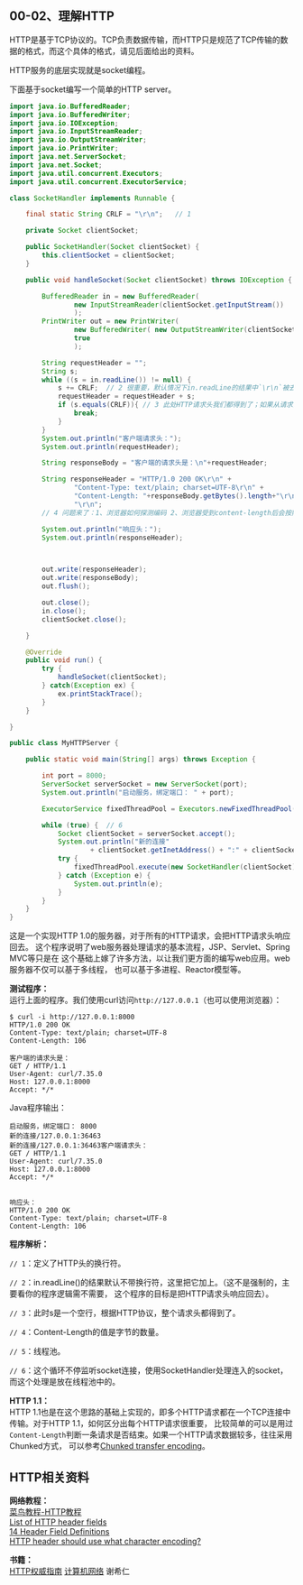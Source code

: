 00-02、理解HTTP
---

HTTP是基于TCP协议的。TCP负责数据传输，而HTTP只是规范了TCP传输的数据的格式，而这个具体的格式，请见后面给出的资料。

HTTP服务的底层实现就是socket编程。


下面基于socket编写一个简单的HTTP server。

```java
import java.io.BufferedReader;
import java.io.BufferedWriter;
import java.io.IOException;
import java.io.InputStreamReader;
import java.io.OutputStreamWriter;
import java.io.PrintWriter;
import java.net.ServerSocket;
import java.net.Socket;
import java.util.concurrent.Executors;
import java.util.concurrent.ExecutorService;

class SocketHandler implements Runnable {

    final static String CRLF = "\r\n";   // 1

    private Socket clientSocket;

    public SocketHandler(Socket clientSocket) {
        this.clientSocket = clientSocket;
    }

    public void handleSocket(Socket clientSocket) throws IOException {

        BufferedReader in = new BufferedReader(
                new InputStreamReader(clientSocket.getInputStream())
                );
        PrintWriter out = new PrintWriter(
                new BufferedWriter( new OutputStreamWriter(clientSocket.getOutputStream())),
                true
                );

        String requestHeader = "";
        String s;
        while ((s = in.readLine()) != null) {
            s += CRLF;  // 2 很重要，默认情况下in.readLine的结果中`\r\n`被去掉了
            requestHeader = requestHeader + s;
            if (s.equals(CRLF)){ // 3 此处HTTP请求头我们都得到了；如果从请求头中判断有请求正文，则还需要继续获取数据
                break;
            }
        }
        System.out.println("客户端请求头：");
        System.out.println(requestHeader);

        String responseBody = "客户端的请求头是：\n"+requestHeader;

        String responseHeader = "HTTP/1.0 200 OK\r\n" +
                "Content-Type: text/plain; charset=UTF-8\r\n" +
                "Content-Length: "+responseBody.getBytes().length+"\r\n" +
                "\r\n";
        // 4 问题来了：1、浏览器如何探测编码 2、浏览器受到content-length后会按照什么方式判断？汉字的个数？字节数？

        System.out.println("响应头：");
        System.out.println(responseHeader);



        out.write(responseHeader);
        out.write(responseBody);
        out.flush();

        out.close();
        in.close();
        clientSocket.close();

    }

    @Override
    public void run() {
        try {
            handleSocket(clientSocket);
        } catch(Exception ex) {
            ex.printStackTrace();
        }
    }

}

public class MyHTTPServer {

    public static void main(String[] args) throws Exception {

        int port = 8000;
        ServerSocket serverSocket = new ServerSocket(port);
        System.out.println("启动服务，绑定端口： " + port);

        ExecutorService fixedThreadPool = Executors.newFixedThreadPool(30);  // 5

        while (true) {  // 6
            Socket clientSocket = serverSocket.accept();
            System.out.println("新的连接"
                    + clientSocket.getInetAddress() + ":" + clientSocket.getPort());
            try {
                fixedThreadPool.execute(new SocketHandler(clientSocket));
            } catch (Exception e) {
                System.out.println(e);
            }
        }
    }
}
```

这是一个实现HTTP 1.0的服务器，对于所有的HTTP请求，会把HTTP请求头响应回去。
这个程序说明了web服务器处理请求的基本流程，JSP、Servlet、Spring MVC等只是在
这个基础上嫁了许多方法，以让我们更方面的编写web应用。web服务器不仅可以基于多线程，
也可以基于多进程、Reactor模型等。

**测试程序：**  
运行上面的程序。我们使用curl访问`http://127.0.0.1`（也可以使用浏览器）：
```shell
$ curl -i http://127.0.0.1:8000
HTTP/1.0 200 OK
Content-Type: text/plain; charset=UTF-8
Content-Length: 106

客户端的请求头是：
GET / HTTP/1.1
User-Agent: curl/7.35.0
Host: 127.0.0.1:8000
Accept: */*
```

Java程序输出：
```shell
启动服务，绑定端口： 8000
新的连接/127.0.0.1:36463
新的连接/127.0.0.1:36463客户端请求头：
GET / HTTP/1.1
User-Agent: curl/7.35.0
Host: 127.0.0.1:8000
Accept: */*


响应头：
HTTP/1.0 200 OK
Content-Type: text/plain; charset=UTF-8
Content-Length: 106
```

**程序解析：**  

`// 1`：定义了HTTP头的换行符。

`// 2`：in.readLine()的结果默认不带换行符，这里把它加上。（这不是强制的，主要看你的程序逻辑需不需要，
这个程序的目标是把HTTP请求头响应回去）。

`// 3`：此时s是一个空行，根据HTTP协议，整个请求头都得到了。

`// 4`：Content-Length的值是字节的数量。

`// 5`：线程池。

`// 6`：这个循环不停监听socket连接，使用SocketHandler处理连入的socket，而这个处理是放在线程池中的。

**HTTP 1.1：**  
HTTP 1.1也是在这个思路的基础上实现的，即多个HTTP请求都在一个TCP连接中传输。对于HTTP 1.1，如何区分出每个HTTP请求很重要，
比较简单的可以是用过`Content-Length`判断一条请求是否结束。如果一个HTTP请求数据较多，往往采用Chunked方式，
可以参考[Chunked transfer encoding](https://en.wikipedia.org/wiki/Chunked_transfer_encoding)。  


## HTTP相关资料

**网络教程：**  
[菜鸟教程-HTTP教程](http://www.runoob.com/http/http-tutorial.html)  
[List of HTTP header fields](https://en.wikipedia.org/wiki/List_of_HTTP_header_fields)  
[14 Header Field Definitions](http://www.w3.org/Protocols/rfc2616/rfc2616-sec14.html)  
[HTTP header should use what character encoding?](http://stackoverflow.com/questions/4400678/http-header-should-use-what-character-encoding)  


**书籍：**  
[HTTP权威指南]()
[计算机网络]() 谢希仁
